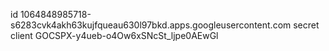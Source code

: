 id
1064848985718-s6283cvk4akh63kujfqueau630l97bkd.apps.googleusercontent.com
secret client
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
